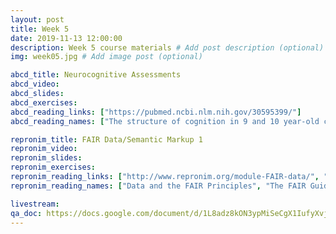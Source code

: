 ```yaml
---
layout: post
title: Week 5
date: 2019-11-13 12:00:00
description: Week 5 course materials # Add post description (optional)
img: week05.jpg # Add image post (optional)

abcd_title: Neurocognitive Assessments
abcd_video:
abcd_slides:
abcd_exercises:
abcd_reading_links: ["https://pubmed.ncbi.nlm.nih.gov/30595399/"]
abcd_reading_names: ["The structure of cognition in 9 and 10 year-old children and associations with problem behaviors: Findings from the ABCD study's baseline neurocognitive battery"]

repronim_title: FAIR Data/Semantic Markup 1
repronim_video:
repronim_slides:
repronim_exercises:
repronim_reading_links: ["http://www.repronim.org/module-FAIR-data/", "https://www.nature.com/articles/sdata201618"]
repronim_reading_names: ["Data and the FAIR Principles", "The FAIR Guiding Principles for scientific data management and stewardship"]

livestream:
qa_doc: https://docs.google.com/document/d/1L8adz8kON3ypMiSeCgX1IufyXvj446kcYUC_mALj_yY/edit?usp=sharing
---
```

